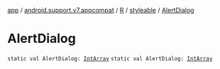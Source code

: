 [app](../../../index.md) / [android.support.v7.appcompat](../../index.md) / [R](../index.md) / [styleable](index.md) / [AlertDialog](.)

# AlertDialog

`static val AlertDialog: `[`IntArray`](https://kotlinlang.org/api/latest/jvm/stdlib/kotlin/-int-array/index.html)
`static val AlertDialog: `[`IntArray`](https://kotlinlang.org/api/latest/jvm/stdlib/kotlin/-int-array/index.html)